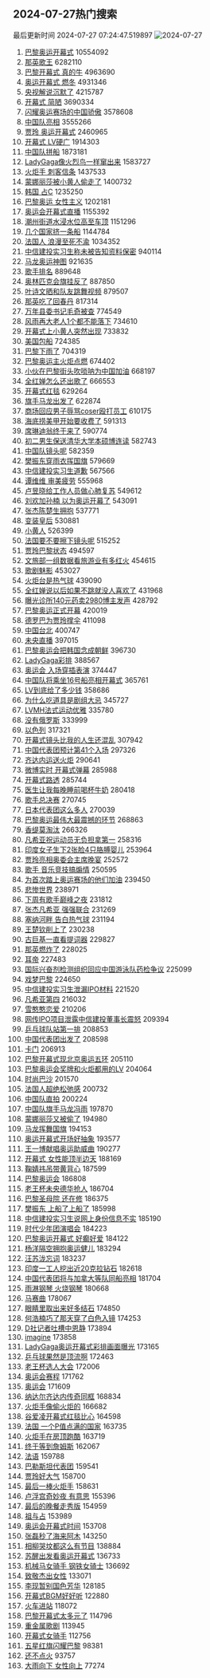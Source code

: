 ## 2024-07-27热门搜索 
最后更新时间 2024-07-27 07:24:47.519897 
![2024-07-27](https://imgs-storage.s3.us-east-005.backblazeb2.com/20240727/2024-07-27.png?versionId=4_z8fbbed132d73df8689c40f13_f110d617bbc0034be_d20240726_m232447_c005_v0501009_t0053_u01722036287326) 
1. [巴黎奥运开幕式](https://s.weibo.com/weibo?q=%E5%B7%B4%E9%BB%8E%E5%A5%A5%E8%BF%90%E5%BC%80%E5%B9%95%E5%BC%8F&t=31&band_rank=2&Refer=top) 10554092
1. [那英歌王](https://s.weibo.com/weibo?q=%E9%82%A3%E8%8B%B1%E6%AD%8C%E7%8E%8B&t=31&band_rank=1&Refer=top) 6282110
1. [巴黎开幕式 真的牛](https://s.weibo.com/weibo?q=%E5%B7%B4%E9%BB%8E%E5%BC%80%E5%B9%95%E5%BC%8F%20%E7%9C%9F%E7%9A%84%E7%89%9B&t=31&band_rank=7&Refer=top) 4963690
1. [奥运开幕式 燃冬](https://s.weibo.com/weibo?q=%E5%A5%A5%E8%BF%90%E5%BC%80%E5%B9%95%E5%BC%8F%20%E7%87%83%E5%86%AC&t=31&band_rank=28&Refer=top) 4931346
1. [央视解说沉默了](https://s.weibo.com/weibo?q=%E5%A4%AE%E8%A7%86%E8%A7%A3%E8%AF%B4%E6%B2%89%E9%BB%98%E4%BA%86&t=31&band_rank=14&Refer=top) 4215787
1. [开幕式 简陋](https://s.weibo.com/weibo?q=%E5%BC%80%E5%B9%95%E5%BC%8F%20%E7%AE%80%E9%99%8B&t=31&band_rank=4&Refer=top) 3690334
1. [闪耀奥运赛场的中国骄傲](https://s.weibo.com/weibo?q=%23%E9%97%AA%E8%80%80%E5%A5%A5%E8%BF%90%E8%B5%9B%E5%9C%BA%E7%9A%84%E4%B8%AD%E5%9B%BD%E9%AA%84%E5%82%B2%23&t=31&band_rank=3&Refer=top) 3578608
1. [中国队亮相](https://s.weibo.com/weibo?q=%23%E4%B8%AD%E5%9B%BD%E9%98%9F%E4%BA%AE%E7%9B%B8%23&t=31&band_rank=13&Refer=top) 3555266
1. [贾玲 奥运开幕式](https://s.weibo.com/weibo?q=%E8%B4%BE%E7%8E%B2%20%E5%A5%A5%E8%BF%90%E5%BC%80%E5%B9%95%E5%BC%8F&t=31&band_rank=4&Refer=top) 2460965
1. [开幕式 LV硬广](https://s.weibo.com/weibo?q=%E5%BC%80%E5%B9%95%E5%BC%8F%20LV%E7%A1%AC%E5%B9%BF&t=31&band_rank=7&Refer=top) 1914303
1. [中国队拼船](https://s.weibo.com/weibo?q=%E4%B8%AD%E5%9B%BD%E9%98%9F%E6%8B%BC%E8%88%B9&t=31&band_rank=9&Refer=top) 1873181
1. [LadyGaga像火烈鸟一样窜出来](https://s.weibo.com/weibo?q=%23LadyGaga%E5%83%8F%E7%81%AB%E7%83%88%E9%B8%9F%E4%B8%80%E6%A0%B7%E7%AA%9C%E5%87%BA%E6%9D%A5%23&t=31&band_rank=7&Refer=top) 1583727
1. [火炬手 刺客信条](https://s.weibo.com/weibo?q=%E7%81%AB%E7%82%AC%E6%89%8B%20%E5%88%BA%E5%AE%A2%E4%BF%A1%E6%9D%A1&t=31&band_rank=8&Refer=top) 1437533
1. [蒙娜丽莎被小黄人偷走了](https://s.weibo.com/weibo?q=%E8%92%99%E5%A8%9C%E4%B8%BD%E8%8E%8E%E8%A2%AB%E5%B0%8F%E9%BB%84%E4%BA%BA%E5%81%B7%E8%B5%B0%E4%BA%86&t=31&band_rank=7&Refer=top) 1400732
1. [韩国 占C](https://s.weibo.com/weibo?q=%E9%9F%A9%E5%9B%BD%20%E5%8D%A0C&t=31&band_rank=21&Refer=top) 1235250
1. [巴黎奥运 女性主义](https://s.weibo.com/weibo?q=%E5%B7%B4%E9%BB%8E%E5%A5%A5%E8%BF%90%20%E5%A5%B3%E6%80%A7%E4%B8%BB%E4%B9%89&t=31&band_rank=14&Refer=top) 1202181
1. [奥运会开幕式直播](https://s.weibo.com/weibo?q=%E5%A5%A5%E8%BF%90%E4%BC%9A%E5%BC%80%E5%B9%95%E5%BC%8F%E7%9B%B4%E6%92%AD&t=31&band_rank=6&Refer=top) 1155392
1. [潮州街道水浸水位高至车顶](https://s.weibo.com/weibo?q=%23%E6%BD%AE%E5%B7%9E%E8%A1%97%E9%81%93%E6%B0%B4%E6%B5%B8%E6%B0%B4%E4%BD%8D%E9%AB%98%E8%87%B3%E8%BD%A6%E9%A1%B6%23&t=31&band_rank=10&Refer=top) 1151296
1. [几个国家挤一条船](https://s.weibo.com/weibo?q=%E5%87%A0%E4%B8%AA%E5%9B%BD%E5%AE%B6%E6%8C%A4%E4%B8%80%E6%9D%A1%E8%88%B9&t=31&band_rank=12&Refer=top) 1144784
1. [法国人 浪漫至死不渝](https://s.weibo.com/weibo?q=%E6%B3%95%E5%9B%BD%E4%BA%BA%20%E6%B5%AA%E6%BC%AB%E8%87%B3%E6%AD%BB%E4%B8%8D%E6%B8%9D&t=31&band_rank=16&Refer=top) 1034352
1. [中信建投实习生称未被告知资料保密](https://s.weibo.com/weibo?q=%23%E4%B8%AD%E4%BF%A1%E5%BB%BA%E6%8A%95%E5%AE%9E%E4%B9%A0%E7%94%9F%E7%A7%B0%E6%9C%AA%E8%A2%AB%E5%91%8A%E7%9F%A5%E8%B5%84%E6%96%99%E4%BF%9D%E5%AF%86%23&t=31&band_rank=7&Refer=top) 940114
1. [马龙奥运神图](https://s.weibo.com/weibo?q=%23%E9%A9%AC%E9%BE%99%E5%A5%A5%E8%BF%90%E7%A5%9E%E5%9B%BE%23&t=31&band_rank=14&Refer=top) 921635
1. [歌手排名](https://s.weibo.com/weibo?q=%E6%AD%8C%E6%89%8B%E6%8E%92%E5%90%8D&t=31&band_rank=5&Refer=top) 889648
1. [奥林匹克会旗挂反了](https://s.weibo.com/weibo?q=%E5%A5%A5%E6%9E%97%E5%8C%B9%E5%85%8B%E4%BC%9A%E6%97%97%E6%8C%82%E5%8F%8D%E4%BA%86&t=31&band_rank=18&Refer=top) 887850
1. [叶诗文晒和队友跳舞视频](https://s.weibo.com/weibo?q=%23%E5%8F%B6%E8%AF%97%E6%96%87%E6%99%92%E5%92%8C%E9%98%9F%E5%8F%8B%E8%B7%B3%E8%88%9E%E8%A7%86%E9%A2%91%23&t=31&band_rank=10&Refer=top) 879507
1. [那英吃了回春丹](https://s.weibo.com/weibo?q=%E9%82%A3%E8%8B%B1%E5%90%83%E4%BA%86%E5%9B%9E%E6%98%A5%E4%B8%B9&t=31&band_rank=6&Refer=top) 817314
1. [万年县委书记毛奇被查](https://s.weibo.com/weibo?q=%23%E4%B8%87%E5%B9%B4%E5%8E%BF%E5%A7%94%E4%B9%A6%E8%AE%B0%E6%AF%9B%E5%A5%87%E8%A2%AB%E6%9F%A5%23&t=31&band_rank=8&Refer=top) 774549
1. [风雨再大老人1个都不能落下](https://s.weibo.com/weibo?q=%23%E9%A3%8E%E9%9B%A8%E5%86%8D%E5%A4%A7%E8%80%81%E4%BA%BA1%E4%B8%AA%E9%83%BD%E4%B8%8D%E8%83%BD%E8%90%BD%E4%B8%8B%23&t=31&band_rank=15&Refer=top) 734610
1. [开幕式上小黄人突然出现](https://s.weibo.com/weibo?q=%23%E5%BC%80%E5%B9%95%E5%BC%8F%E4%B8%8A%E5%B0%8F%E9%BB%84%E4%BA%BA%E7%AA%81%E7%84%B6%E5%87%BA%E7%8E%B0%23&t=31&band_rank=13&Refer=top) 733832
1. [美国包船](https://s.weibo.com/weibo?q=%E7%BE%8E%E5%9B%BD%E5%8C%85%E8%88%B9&t=31&band_rank=11&Refer=top) 724385
1. [巴黎下雨了](https://s.weibo.com/weibo?q=%E5%B7%B4%E9%BB%8E%E4%B8%8B%E9%9B%A8%E4%BA%86&t=31&band_rank=39&Refer=top) 704319
1. [巴黎奥运主火炬点燃](https://s.weibo.com/weibo?q=%23%E5%B7%B4%E9%BB%8E%E5%A5%A5%E8%BF%90%E4%B8%BB%E7%81%AB%E7%82%AC%E7%82%B9%E7%87%83%23&t=31&band_rank=8&Refer=top) 674402
1. [小伙在巴黎街头吹唢呐为中国加油](https://s.weibo.com/weibo?q=%23%E5%B0%8F%E4%BC%99%E5%9C%A8%E5%B7%B4%E9%BB%8E%E8%A1%97%E5%A4%B4%E5%90%B9%E5%94%A2%E5%91%90%E4%B8%BA%E4%B8%AD%E5%9B%BD%E5%8A%A0%E6%B2%B9%23&t=31&band_rank=10&Refer=top) 668197
1. [全红婵怎么还出歌了](https://s.weibo.com/weibo?q=%23%E5%85%A8%E7%BA%A2%E5%A9%B5%E6%80%8E%E4%B9%88%E8%BF%98%E5%87%BA%E6%AD%8C%E4%BA%86%23&t=31&band_rank=10&Refer=top) 666553
1. [开幕式红毯](https://s.weibo.com/weibo?q=%E5%BC%80%E5%B9%95%E5%BC%8F%E7%BA%A2%E6%AF%AF&t=31&band_rank=10&Refer=top) 629264
1. [旗手马龙出发了](https://s.weibo.com/weibo?q=%23%E6%97%97%E6%89%8B%E9%A9%AC%E9%BE%99%E5%87%BA%E5%8F%91%E4%BA%86%23&t=31&band_rank=20&Refer=top) 622874
1. [商场回应男子辱骂coser殴打员工](https://s.weibo.com/weibo?q=%23%E5%95%86%E5%9C%BA%E5%9B%9E%E5%BA%94%E7%94%B7%E5%AD%90%E8%BE%B1%E9%AA%82coser%E6%AE%B4%E6%89%93%E5%91%98%E5%B7%A5%23&t=31&band_rank=30&Refer=top) 610175
1. [海底捞美甲开始要收费了](https://s.weibo.com/weibo?q=%23%E6%B5%B7%E5%BA%95%E6%8D%9E%E7%BE%8E%E7%94%B2%E5%BC%80%E5%A7%8B%E8%A6%81%E6%94%B6%E8%B4%B9%E4%BA%86%23&t=31&band_rank=9&Refer=top) 591313
1. [席琳迪翁终于来了](https://s.weibo.com/weibo?q=%E5%B8%AD%E7%90%B3%E8%BF%AA%E7%BF%81%E7%BB%88%E4%BA%8E%E6%9D%A5%E4%BA%86&t=31&band_rank=15&Refer=top) 590774
1. [初二男生保送清华大学本硕博连读](https://s.weibo.com/weibo?q=%23%E5%88%9D%E4%BA%8C%E7%94%B7%E7%94%9F%E4%BF%9D%E9%80%81%E6%B8%85%E5%8D%8E%E5%A4%A7%E5%AD%A6%E6%9C%AC%E7%A1%95%E5%8D%9A%E8%BF%9E%E8%AF%BB%23&t=31&band_rank=10&Refer=top) 582743
1. [中国队镜头呢](https://s.weibo.com/weibo?q=%E4%B8%AD%E5%9B%BD%E9%98%9F%E9%95%9C%E5%A4%B4%E5%91%A2&t=31&band_rank=25&Refer=top) 582359
1. [樊振东穿雨衣挥国旗](https://s.weibo.com/weibo?q=%23%E6%A8%8A%E6%8C%AF%E4%B8%9C%E7%A9%BF%E9%9B%A8%E8%A1%A3%E6%8C%A5%E5%9B%BD%E6%97%97%23&t=31&band_rank=25&Refer=top) 579669
1. [中信建投实习生道歉](https://s.weibo.com/weibo?q=%23%E4%B8%AD%E4%BF%A1%E5%BB%BA%E6%8A%95%E5%AE%9E%E4%B9%A0%E7%94%9F%E9%81%93%E6%AD%89%23&t=31&band_rank=11&Refer=top) 567566
1. [谭维维 审美疲劳](https://s.weibo.com/weibo?q=%E8%B0%AD%E7%BB%B4%E7%BB%B4%20%E5%AE%A1%E7%BE%8E%E7%96%B2%E5%8A%B3&t=31&band_rank=12&Refer=top) 555968
1. [卢昱晓给工作人员做心肺复苏](https://s.weibo.com/weibo?q=%23%E5%8D%A2%E6%98%B1%E6%99%93%E7%BB%99%E5%B7%A5%E4%BD%9C%E4%BA%BA%E5%91%98%E5%81%9A%E5%BF%83%E8%82%BA%E5%A4%8D%E8%8B%8F%23&t=31&band_rank=16&Refer=top) 549612
1. [刘欢加孙楠 以为奥运开幕了](https://s.weibo.com/weibo?q=%E5%88%98%E6%AC%A2%E5%8A%A0%E5%AD%99%E6%A5%A0%20%E4%BB%A5%E4%B8%BA%E5%A5%A5%E8%BF%90%E5%BC%80%E5%B9%95%E4%BA%86&t=31&band_rank=13&Refer=top) 543091
1. [张杰陈楚生拥抱](https://s.weibo.com/weibo?q=%E5%BC%A0%E6%9D%B0%E9%99%88%E6%A5%9A%E7%94%9F%E6%8B%A5%E6%8A%B1&t=31&band_rank=14&Refer=top) 537771
1. [变装皇后](https://s.weibo.com/weibo?q=%E5%8F%98%E8%A3%85%E7%9A%87%E5%90%8E&t=31&band_rank=23&Refer=top) 530881
1. [小黄人](https://s.weibo.com/weibo?q=%E5%B0%8F%E9%BB%84%E4%BA%BA&t=31&band_rank=19&Refer=top) 526399
1. [法国要不要擦下镜头呢](https://s.weibo.com/weibo?q=%E6%B3%95%E5%9B%BD%E8%A6%81%E4%B8%8D%E8%A6%81%E6%93%A6%E4%B8%8B%E9%95%9C%E5%A4%B4%E5%91%A2&t=31&band_rank=50&Refer=top) 515252
1. [贾玲巴黎状态](https://s.weibo.com/weibo?q=%23%E8%B4%BE%E7%8E%B2%E5%B7%B4%E9%BB%8E%E7%8A%B6%E6%80%81%23&t=31&band_rank=15&Refer=top) 494597
1. [文旅部一组数据看旅游业有多红火](https://s.weibo.com/weibo?q=%23%E6%96%87%E6%97%85%E9%83%A8%E4%B8%80%E7%BB%84%E6%95%B0%E6%8D%AE%E7%9C%8B%E6%97%85%E6%B8%B8%E4%B8%9A%E6%9C%89%E5%A4%9A%E7%BA%A2%E7%81%AB%23&t=31&band_rank=20&Refer=top) 454615
1. [歌剧魅影](https://s.weibo.com/weibo?q=%E6%AD%8C%E5%89%A7%E9%AD%85%E5%BD%B1&t=31&band_rank=25&Refer=top) 453027
1. [火炬台是热气球](https://s.weibo.com/weibo?q=%E7%81%AB%E7%82%AC%E5%8F%B0%E6%98%AF%E7%83%AD%E6%B0%94%E7%90%83&t=31&band_rank=22&Refer=top) 439090
1. [全红婵说以后如果不跳就没人喜欢了](https://s.weibo.com/weibo?q=%23%E5%85%A8%E7%BA%A2%E5%A9%B5%E8%AF%B4%E4%BB%A5%E5%90%8E%E5%A6%82%E6%9E%9C%E4%B8%8D%E8%B7%B3%E5%B0%B1%E6%B2%A1%E4%BA%BA%E5%96%9C%E6%AC%A2%E4%BA%86%23&t=31&band_rank=10&Refer=top) 431968
1. [曝光诊所140元药卖2980博主发声](https://s.weibo.com/weibo?q=%23%E6%9B%9D%E5%85%89%E8%AF%8A%E6%89%80140%E5%85%83%E8%8D%AF%E5%8D%962980%E5%8D%9A%E4%B8%BB%E5%8F%91%E5%A3%B0%23&t=31&band_rank=10&Refer=top) 428792
1. [巴黎奥运正式开幕](https://s.weibo.com/weibo?q=%23%E5%B7%B4%E9%BB%8E%E5%A5%A5%E8%BF%90%E6%AD%A3%E5%BC%8F%E5%BC%80%E5%B9%95%23&t=31&band_rank=13&Refer=top) 420019
1. [德罗巴为贾玲撑伞](https://s.weibo.com/weibo?q=%23%E5%BE%B7%E7%BD%97%E5%B7%B4%E4%B8%BA%E8%B4%BE%E7%8E%B2%E6%92%91%E4%BC%9E%23&t=31&band_rank=18&Refer=top) 411098
1. [中国台北](https://s.weibo.com/weibo?q=%E4%B8%AD%E5%9B%BD%E5%8F%B0%E5%8C%97&t=31&band_rank=36&Refer=top) 400747
1. [未央直播](https://s.weibo.com/weibo?q=%23%E6%9C%AA%E5%A4%AE%E7%9B%B4%E6%92%AD%23&t=31&band_rank=17&Refer=top) 397015
1. [巴黎奥运会把韩国念成朝鲜](https://s.weibo.com/weibo?q=%23%E5%B7%B4%E9%BB%8E%E5%A5%A5%E8%BF%90%E4%BC%9A%E6%8A%8A%E9%9F%A9%E5%9B%BD%E5%BF%B5%E6%88%90%E6%9C%9D%E9%B2%9C%23&t=31&band_rank=43&Refer=top) 396730
1. [LadyGaga彩排](https://s.weibo.com/weibo?q=%23LadyGaga%E5%BD%A9%E6%8E%92%23&t=31&band_rank=36&Refer=top) 388567
1. [奥运会 入场穿插表演](https://s.weibo.com/weibo?q=%E5%A5%A5%E8%BF%90%E4%BC%9A%20%E5%85%A5%E5%9C%BA%E7%A9%BF%E6%8F%92%E8%A1%A8%E6%BC%94&t=31&band_rank=28&Refer=top) 374447
1. [中国队将乘坐16号船亮相开幕式](https://s.weibo.com/weibo?q=%23%E4%B8%AD%E5%9B%BD%E9%98%9F%E5%B0%86%E4%B9%98%E5%9D%9016%E5%8F%B7%E8%88%B9%E4%BA%AE%E7%9B%B8%E5%BC%80%E5%B9%95%E5%BC%8F%23&t=31&band_rank=30&Refer=top) 365761
1. [LV到底给了多少钱](https://s.weibo.com/weibo?q=%23LV%E5%88%B0%E5%BA%95%E7%BB%99%E4%BA%86%E5%A4%9A%E5%B0%91%E9%92%B1%23&t=31&band_rank=24&Refer=top) 358686
1. [为什么吃道具是剧组大忌](https://s.weibo.com/weibo?q=%23%E4%B8%BA%E4%BB%80%E4%B9%88%E5%90%83%E9%81%93%E5%85%B7%E6%98%AF%E5%89%A7%E7%BB%84%E5%A4%A7%E5%BF%8C%23&t=31&band_rank=18&Refer=top) 345727
1. [LVMH法式运动优雅](https://s.weibo.com/weibo?q=%23LVMH%E6%B3%95%E5%BC%8F%E8%BF%90%E5%8A%A8%E4%BC%98%E9%9B%85%23&t=31&band_rank=28&Refer=top) 335780
1. [没有俄罗斯](https://s.weibo.com/weibo?q=%E6%B2%A1%E6%9C%89%E4%BF%84%E7%BD%97%E6%96%AF&t=31&band_rank=35&Refer=top) 333999
1. [以色列](https://s.weibo.com/weibo?q=%E4%BB%A5%E8%89%B2%E5%88%97&t=31&band_rank=44&Refer=top) 317321
1. [开幕式镜头比我的人生还混乱](https://s.weibo.com/weibo?q=%E5%BC%80%E5%B9%95%E5%BC%8F%E9%95%9C%E5%A4%B4%E6%AF%94%E6%88%91%E7%9A%84%E4%BA%BA%E7%94%9F%E8%BF%98%E6%B7%B7%E4%B9%B1&t=31&band_rank=27&Refer=top) 307942
1. [中国代表团预计第41个入场](https://s.weibo.com/weibo?q=%23%E4%B8%AD%E5%9B%BD%E4%BB%A3%E8%A1%A8%E5%9B%A2%E9%A2%84%E8%AE%A1%E7%AC%AC41%E4%B8%AA%E5%85%A5%E5%9C%BA%23&t=31&band_rank=19&Refer=top) 297326
1. [齐达内运送火炬](https://s.weibo.com/weibo?q=%E9%BD%90%E8%BE%BE%E5%86%85%E8%BF%90%E9%80%81%E7%81%AB%E7%82%AC&t=31&band_rank=26&Refer=top) 290641
1. [微博实时 开幕式弹幕](https://s.weibo.com/weibo?q=%E5%BE%AE%E5%8D%9A%E5%AE%9E%E6%97%B6%20%E5%BC%80%E5%B9%95%E5%BC%8F%E5%BC%B9%E5%B9%95&t=31&band_rank=25&Refer=top) 285988
1. [开幕式路透](https://s.weibo.com/weibo?q=%E5%BC%80%E5%B9%95%E5%BC%8F%E8%B7%AF%E9%80%8F&t=31&band_rank=20&Refer=top) 285744
1. [医生让我每晚睡前喝杯牛奶](https://s.weibo.com/weibo?q=%23%E5%8C%BB%E7%94%9F%E8%AE%A9%E6%88%91%E6%AF%8F%E6%99%9A%E7%9D%A1%E5%89%8D%E5%96%9D%E6%9D%AF%E7%89%9B%E5%A5%B6%23&t=31&band_rank=21&Refer=top) 280418
1. [歌手总决赛](https://s.weibo.com/weibo?q=%E6%AD%8C%E6%89%8B%E6%80%BB%E5%86%B3%E8%B5%9B&t=31&band_rank=22&Refer=top) 270745
1. [日本代表团这么多人](https://s.weibo.com/weibo?q=%E6%97%A5%E6%9C%AC%E4%BB%A3%E8%A1%A8%E5%9B%A2%E8%BF%99%E4%B9%88%E5%A4%9A%E4%BA%BA&t=31&band_rank=38&Refer=top) 270039
1. [巴黎奥运最伟大最震撼的环节](https://s.weibo.com/weibo?q=%E5%B7%B4%E9%BB%8E%E5%A5%A5%E8%BF%90%E6%9C%80%E4%BC%9F%E5%A4%A7%E6%9C%80%E9%9C%87%E6%92%BC%E7%9A%84%E7%8E%AF%E8%8A%82&t=31&band_rank=44&Refer=top) 268863
1. [香缇莫淘汰](https://s.weibo.com/weibo?q=%E9%A6%99%E7%BC%87%E8%8E%AB%E6%B7%98%E6%B1%B0&t=31&band_rank=23&Refer=top) 266326
1. [凡希亚祝运动员无负担拿第一](https://s.weibo.com/weibo?q=%23%E5%87%A1%E5%B8%8C%E4%BA%9A%E7%A5%9D%E8%BF%90%E5%8A%A8%E5%91%98%E6%97%A0%E8%B4%9F%E6%8B%85%E6%8B%BF%E7%AC%AC%E4%B8%80%23&t=31&band_rank=24&Refer=top) 258316
1. [印度女子生下2张脸4只胳膊婴儿](https://s.weibo.com/weibo?q=%23%E5%8D%B0%E5%BA%A6%E5%A5%B3%E5%AD%90%E7%94%9F%E4%B8%8B2%E5%BC%A0%E8%84%B84%E5%8F%AA%E8%83%B3%E8%86%8A%E5%A9%B4%E5%84%BF%23&t=31&band_rank=25&Refer=top) 253964
1. [贾玲亮相奥委会主席晚宴](https://s.weibo.com/weibo?q=%23%E8%B4%BE%E7%8E%B2%E4%BA%AE%E7%9B%B8%E5%A5%A5%E5%A7%94%E4%BC%9A%E4%B8%BB%E5%B8%AD%E6%99%9A%E5%AE%B4%23&t=31&band_rank=26&Refer=top) 252572
1. [歌手 音乐竞技搞煽情](https://s.weibo.com/weibo?q=%E6%AD%8C%E6%89%8B%20%E9%9F%B3%E4%B9%90%E7%AB%9E%E6%8A%80%E6%90%9E%E7%85%BD%E6%83%85&t=31&band_rank=27&Refer=top) 250595
1. [为首次踏上奥运赛场的他们加油](https://s.weibo.com/weibo?q=%23%E4%B8%BA%E9%A6%96%E6%AC%A1%E8%B8%8F%E4%B8%8A%E5%A5%A5%E8%BF%90%E8%B5%9B%E5%9C%BA%E7%9A%84%E4%BB%96%E4%BB%AC%E5%8A%A0%E6%B2%B9%23&t=31&band_rank=30&Refer=top) 239450
1. [悲惨世界](https://s.weibo.com/weibo?q=%E6%82%B2%E6%83%A8%E4%B8%96%E7%95%8C&t=31&band_rank=35&Refer=top) 238971
1. [下周有歌手巅峰之夜](https://s.weibo.com/weibo?q=%23%E4%B8%8B%E5%91%A8%E6%9C%89%E6%AD%8C%E6%89%8B%E5%B7%85%E5%B3%B0%E4%B9%8B%E5%A4%9C%23&t=31&band_rank=32&Refer=top) 231812
1. [张杰凡希亚 强强联合](https://s.weibo.com/weibo?q=%E5%BC%A0%E6%9D%B0%E5%87%A1%E5%B8%8C%E4%BA%9A%20%E5%BC%BA%E5%BC%BA%E8%81%94%E5%90%88&t=31&band_rank=29&Refer=top) 231269
1. [塞纳河畔 告白热气球](https://s.weibo.com/weibo?q=%E5%A1%9E%E7%BA%B3%E6%B2%B3%E7%95%94%20%E5%91%8A%E7%99%BD%E7%83%AD%E6%B0%94%E7%90%83&t=31&band_rank=35&Refer=top) 231194
1. [王楚钦削上了](https://s.weibo.com/weibo?q=%E7%8E%8B%E6%A5%9A%E9%92%A6%E5%89%8A%E4%B8%8A%E4%BA%86&t=31&band_rank=28&Refer=top) 230238
1. [古巨基一直看提词器](https://s.weibo.com/weibo?q=%E5%8F%A4%E5%B7%A8%E5%9F%BA%E4%B8%80%E7%9B%B4%E7%9C%8B%E6%8F%90%E8%AF%8D%E5%99%A8&t=31&band_rank=37&Refer=top) 229827
1. [那英燃炸了](https://s.weibo.com/weibo?q=%E9%82%A3%E8%8B%B1%E7%87%83%E7%82%B8%E4%BA%86&t=31&band_rank=31&Refer=top) 228025
1. [耳帝](https://s.weibo.com/weibo?q=%E8%80%B3%E5%B8%9D&t=31&band_rank=33&Refer=top) 227483
1. [国际兴奋剂检测组织回应中国游泳队药检争议](https://s.weibo.com/weibo?q=%23%E5%9B%BD%E9%99%85%E5%85%B4%E5%A5%8B%E5%89%82%E6%A3%80%E6%B5%8B%E7%BB%84%E7%BB%87%E5%9B%9E%E5%BA%94%E4%B8%AD%E5%9B%BD%E6%B8%B8%E6%B3%B3%E9%98%9F%E8%8D%AF%E6%A3%80%E4%BA%89%E8%AE%AE%23&t=31&band_rank=31&Refer=top) 225099
1. [戏梦巴黎](https://s.weibo.com/weibo?q=%E6%88%8F%E6%A2%A6%E5%B7%B4%E9%BB%8E&t=31&band_rank=30&Refer=top) 224650
1. [中信建投实习生泄漏IPO材料](https://s.weibo.com/weibo?q=%23%E4%B8%AD%E4%BF%A1%E5%BB%BA%E6%8A%95%E5%AE%9E%E4%B9%A0%E7%94%9F%E6%B3%84%E6%BC%8FIPO%E6%9D%90%E6%96%99%23&t=31&band_rank=34&Refer=top) 221520
1. [凡希亚第四](https://s.weibo.com/weibo?q=%E5%87%A1%E5%B8%8C%E4%BA%9A%E7%AC%AC%E5%9B%9B&t=31&band_rank=36&Refer=top) 216032
1. [雪憨憨恋爱](https://s.weibo.com/weibo?q=%E9%9B%AA%E6%86%A8%E6%86%A8%E6%81%8B%E7%88%B1&t=31&band_rank=35&Refer=top) 210206
1. [网传IPO项目泄露中信建投董事长震怒](https://s.weibo.com/weibo?q=%23%E7%BD%91%E4%BC%A0IPO%E9%A1%B9%E7%9B%AE%E6%B3%84%E9%9C%B2%E4%B8%AD%E4%BF%A1%E5%BB%BA%E6%8A%95%E8%91%A3%E4%BA%8B%E9%95%BF%E9%9C%87%E6%80%92%23&t=31&band_rank=38&Refer=top) 209394
1. [乒乓球队站第一排](https://s.weibo.com/weibo?q=%E4%B9%92%E4%B9%93%E7%90%83%E9%98%9F%E7%AB%99%E7%AC%AC%E4%B8%80%E6%8E%92&t=31&band_rank=42&Refer=top) 208853
1. [中国代表团出发了](https://s.weibo.com/weibo?q=%E4%B8%AD%E5%9B%BD%E4%BB%A3%E8%A1%A8%E5%9B%A2%E5%87%BA%E5%8F%91%E4%BA%86&t=31&band_rank=49&Refer=top) 208598
1. [卡门](https://s.weibo.com/weibo?q=%E5%8D%A1%E9%97%A8&t=31&band_rank=39&Refer=top) 206913
1. [巴黎开幕式现北京奥运五环](https://s.weibo.com/weibo?q=%23%E5%B7%B4%E9%BB%8E%E5%BC%80%E5%B9%95%E5%BC%8F%E7%8E%B0%E5%8C%97%E4%BA%AC%E5%A5%A5%E8%BF%90%E4%BA%94%E7%8E%AF%23&t=31&band_rank=27&Refer=top) 205110
1. [巴黎奥运会奖牌和火炬都用的LV](https://s.weibo.com/weibo?q=%23%E5%B7%B4%E9%BB%8E%E5%A5%A5%E8%BF%90%E4%BC%9A%E5%A5%96%E7%89%8C%E5%92%8C%E7%81%AB%E7%82%AC%E9%83%BD%E7%94%A8%E7%9A%84LV%23&t=31&band_rank=31&Refer=top) 204064
1. [时尚巴沙](https://s.weibo.com/weibo?q=%E6%97%B6%E5%B0%9A%E5%B7%B4%E6%B2%99&t=31&band_rank=35&Refer=top) 201570
1. [法国人超绝松弛感](https://s.weibo.com/weibo?q=%E6%B3%95%E5%9B%BD%E4%BA%BA%E8%B6%85%E7%BB%9D%E6%9D%BE%E5%BC%9B%E6%84%9F&t=31&band_rank=34&Refer=top) 200732
1. [中国队直拍](https://s.weibo.com/weibo?q=%23%E4%B8%AD%E5%9B%BD%E9%98%9F%E7%9B%B4%E6%8B%8D%23&t=31&band_rank=29&Refer=top) 200224
1. [中国队旗手马龙冯雨](https://s.weibo.com/weibo?q=%23%E4%B8%AD%E5%9B%BD%E9%98%9F%E6%97%97%E6%89%8B%E9%A9%AC%E9%BE%99%E5%86%AF%E9%9B%A8%23&t=31&band_rank=27&Refer=top) 197870
1. [蒙娜丽莎又被偷了](https://s.weibo.com/weibo?q=%E8%92%99%E5%A8%9C%E4%B8%BD%E8%8E%8E%E5%8F%88%E8%A2%AB%E5%81%B7%E4%BA%86&t=31&band_rank=32&Refer=top) 194980
1. [马龙挥舞国旗](https://s.weibo.com/weibo?q=%23%E9%A9%AC%E9%BE%99%E6%8C%A5%E8%88%9E%E5%9B%BD%E6%97%97%23&t=31&band_rank=30&Refer=top) 194153
1. [奥运开幕式开场好抽象](https://s.weibo.com/weibo?q=%23%E5%A5%A5%E8%BF%90%E5%BC%80%E5%B9%95%E5%BC%8F%E5%BC%80%E5%9C%BA%E5%A5%BD%E6%8A%BD%E8%B1%A1%23&t=31&band_rank=31&Refer=top) 193577
1. [王一博献唱奥运助威曲](https://s.weibo.com/weibo?q=%23%E7%8E%8B%E4%B8%80%E5%8D%9A%E7%8C%AE%E5%94%B1%E5%A5%A5%E8%BF%90%E5%8A%A9%E5%A8%81%E6%9B%B2%23&t=31&band_rank=36&Refer=top) 190277
1. [开幕式 女性能顶半边天](https://s.weibo.com/weibo?q=%E5%BC%80%E5%B9%95%E5%BC%8F%20%E5%A5%B3%E6%80%A7%E8%83%BD%E9%A1%B6%E5%8D%8A%E8%BE%B9%E5%A4%A9&t=31&band_rank=32&Refer=top) 188169
1. [鞠婧祎吊带黄背心](https://s.weibo.com/weibo?q=%23%E9%9E%A0%E5%A9%A7%E7%A5%8E%E5%90%8A%E5%B8%A6%E9%BB%84%E8%83%8C%E5%BF%83%23&t=31&band_rank=41&Refer=top) 187599
1. [巴黎奥运会](https://s.weibo.com/weibo?q=%E5%B7%B4%E9%BB%8E%E5%A5%A5%E8%BF%90%E4%BC%9A&t=31&band_rank=36&Refer=top) 186808
1. [老王杯未央德华抢人](https://s.weibo.com/weibo?q=%23%E8%80%81%E7%8E%8B%E6%9D%AF%E6%9C%AA%E5%A4%AE%E5%BE%B7%E5%8D%8E%E6%8A%A2%E4%BA%BA%23&t=31&band_rank=47&Refer=top) 186704
1. [巴黎圣母院 还在修](https://s.weibo.com/weibo?q=%E5%B7%B4%E9%BB%8E%E5%9C%A3%E6%AF%8D%E9%99%A2%20%E8%BF%98%E5%9C%A8%E4%BF%AE&t=31&band_rank=45&Refer=top) 186375
1. [樊振东 上船了上船了](https://s.weibo.com/weibo?q=%E6%A8%8A%E6%8C%AF%E4%B8%9C%20%E4%B8%8A%E8%88%B9%E4%BA%86%E4%B8%8A%E8%88%B9%E4%BA%86&t=31&band_rank=37&Refer=top) 185998
1. [中信建投实习生说网上身份信息不实](https://s.weibo.com/weibo?q=%23%E4%B8%AD%E4%BF%A1%E5%BB%BA%E6%8A%95%E5%AE%9E%E4%B9%A0%E7%94%9F%E8%AF%B4%E7%BD%91%E4%B8%8A%E8%BA%AB%E4%BB%BD%E4%BF%A1%E6%81%AF%E4%B8%8D%E5%AE%9E%23&t=31&band_rank=40&Refer=top) 185190
1. [时代少年团演唱会](https://s.weibo.com/weibo?q=%E6%97%B6%E4%BB%A3%E5%B0%91%E5%B9%B4%E5%9B%A2%E6%BC%94%E5%94%B1%E4%BC%9A&t=31&band_rank=41&Refer=top) 184223
1. [巴黎奥运开幕式 好癫好爱](https://s.weibo.com/weibo?q=%E5%B7%B4%E9%BB%8E%E5%A5%A5%E8%BF%90%E5%BC%80%E5%B9%95%E5%BC%8F%20%E5%A5%BD%E7%99%AB%E5%A5%BD%E7%88%B1&t=31&band_rank=46&Refer=top) 184122
1. [杨洋隔空拥抱奥运健儿](https://s.weibo.com/weibo?q=%23%E6%9D%A8%E6%B4%8B%E9%9A%94%E7%A9%BA%E6%8B%A5%E6%8A%B1%E5%A5%A5%E8%BF%90%E5%81%A5%E5%84%BF%23&t=31&band_rank=42&Refer=top) 183294
1. [汪苏泷忘词](https://s.weibo.com/weibo?q=%E6%B1%AA%E8%8B%8F%E6%B3%B7%E5%BF%98%E8%AF%8D&t=31&band_rank=43&Refer=top) 183237
1. [印度一工人挖出近20克拉钻石](https://s.weibo.com/weibo?q=%23%E5%8D%B0%E5%BA%A6%E4%B8%80%E5%B7%A5%E4%BA%BA%E6%8C%96%E5%87%BA%E8%BF%9120%E5%85%8B%E6%8B%89%E9%92%BB%E7%9F%B3%23&t=31&band_rank=44&Refer=top) 182618
1. [中国代表团将与加拿大等队同船亮相](https://s.weibo.com/weibo?q=%23%E4%B8%AD%E5%9B%BD%E4%BB%A3%E8%A1%A8%E5%9B%A2%E5%B0%86%E4%B8%8E%E5%8A%A0%E6%8B%BF%E5%A4%A7%E7%AD%89%E9%98%9F%E5%90%8C%E8%88%B9%E4%BA%AE%E7%9B%B8%23&t=31&band_rank=31&Refer=top) 181704
1. [雨淋钢琴 火烧钢琴](https://s.weibo.com/weibo?q=%E9%9B%A8%E6%B7%8B%E9%92%A2%E7%90%B4%20%E7%81%AB%E7%83%A7%E9%92%A2%E7%90%B4&t=31&band_rank=43&Refer=top) 180668
1. [马赛曲](https://s.weibo.com/weibo?q=%E9%A9%AC%E8%B5%9B%E6%9B%B2&t=31&band_rank=28&Refer=top) 178067
1. [眼睛里取出来好多结石](https://s.weibo.com/weibo?q=%23%E7%9C%BC%E7%9D%9B%E9%87%8C%E5%8F%96%E5%87%BA%E6%9D%A5%E5%A5%BD%E5%A4%9A%E7%BB%93%E7%9F%B3%23&t=31&band_rank=45&Refer=top) 174850
1. [何浩楠巧了那天穿了白色入镜](https://s.weibo.com/weibo?q=%23%E4%BD%95%E6%B5%A9%E6%A5%A0%E5%B7%A7%E4%BA%86%E9%82%A3%E5%A4%A9%E7%A9%BF%E4%BA%86%E7%99%BD%E8%89%B2%E5%85%A5%E9%95%9C%23&t=31&band_rank=42&Refer=top) 174253
1. [D社记者吐槽中恩静](https://s.weibo.com/weibo?q=%23D%E7%A4%BE%E8%AE%B0%E8%80%85%E5%90%90%E6%A7%BD%E4%B8%AD%E6%81%A9%E9%9D%99%23&t=31&band_rank=44&Refer=top) 173894
1. [imagine](https://s.weibo.com/weibo?q=imagine&t=31&band_rank=42&Refer=top) 173858
1. [LadyGaga奥运开幕式彩排画面曝光](https://s.weibo.com/weibo?q=%23LadyGaga%E5%A5%A5%E8%BF%90%E5%BC%80%E5%B9%95%E5%BC%8F%E5%BD%A9%E6%8E%92%E7%94%BB%E9%9D%A2%E6%9B%9D%E5%85%89%23&t=31&band_rank=30&Refer=top) 173165
1. [乒乓球果然是顶流啊](https://s.weibo.com/weibo?q=%23%E4%B9%92%E4%B9%93%E7%90%83%E6%9E%9C%E7%84%B6%E6%98%AF%E9%A1%B6%E6%B5%81%E5%95%8A%23&t=31&band_rank=46&Refer=top) 172463
1. [老王杯选人大会](https://s.weibo.com/weibo?q=%23%E8%80%81%E7%8E%8B%E6%9D%AF%E9%80%89%E4%BA%BA%E5%A4%A7%E4%BC%9A%23&t=31&band_rank=48&Refer=top) 172006
1. [奥运会赛程](https://s.weibo.com/weibo?q=%23%E5%A5%A5%E8%BF%90%E4%BC%9A%E8%B5%9B%E7%A8%8B%23&t=31&band_rank=49&Refer=top) 171762
1. [奥运会](https://s.weibo.com/weibo?q=%E5%A5%A5%E8%BF%90%E4%BC%9A&t=31&band_rank=50&Refer=top) 171609
1. [纳达尔齐达内传奇同框](https://s.weibo.com/weibo?q=%23%E7%BA%B3%E8%BE%BE%E5%B0%94%E9%BD%90%E8%BE%BE%E5%86%85%E4%BC%A0%E5%A5%87%E5%90%8C%E6%A1%86%23&t=31&band_rank=27&Refer=top) 168834
1. [火炬手像偷火炬的](https://s.weibo.com/weibo?q=%E7%81%AB%E7%82%AC%E6%89%8B%E5%83%8F%E5%81%B7%E7%81%AB%E7%82%AC%E7%9A%84&t=31&band_rank=38&Refer=top) 166682
1. [谷爱凌开幕式红毯比心](https://s.weibo.com/weibo?q=%23%E8%B0%B7%E7%88%B1%E5%87%8C%E5%BC%80%E5%B9%95%E5%BC%8F%E7%BA%A2%E6%AF%AF%E6%AF%94%E5%BF%83%23&t=31&band_rank=34&Refer=top) 164598
1. [法国 一个P值点满的国家](https://s.weibo.com/weibo?q=%E6%B3%95%E5%9B%BD%20%E4%B8%80%E4%B8%AAP%E5%80%BC%E7%82%B9%E6%BB%A1%E7%9A%84%E5%9B%BD%E5%AE%B6&t=31&band_rank=47&Refer=top) 163735
1. [火炬手在房顶跑酷](https://s.weibo.com/weibo?q=%E7%81%AB%E7%82%AC%E6%89%8B%E5%9C%A8%E6%88%BF%E9%A1%B6%E8%B7%91%E9%85%B7&t=31&band_rank=40&Refer=top) 163719
1. [终于等到詹姆斯](https://s.weibo.com/weibo?q=%E7%BB%88%E4%BA%8E%E7%AD%89%E5%88%B0%E8%A9%B9%E5%A7%86%E6%96%AF&t=31&band_rank=29&Refer=top) 162067
1. [法语](https://s.weibo.com/weibo?q=%E6%B3%95%E8%AF%AD&t=31&band_rank=33&Refer=top) 159788
1. [巴勒斯坦代表团](https://s.weibo.com/weibo?q=%23%E5%B7%B4%E5%8B%92%E6%96%AF%E5%9D%A6%E4%BB%A3%E8%A1%A8%E5%9B%A2%23&t=31&band_rank=32&Refer=top) 159541
1. [贾玲好大气](https://s.weibo.com/weibo?q=%23%E8%B4%BE%E7%8E%B2%E5%A5%BD%E5%A4%A7%E6%B0%94%23&t=31&band_rank=35&Refer=top) 158700
1. [最后一棒火炬手](https://s.weibo.com/weibo?q=%E6%9C%80%E5%90%8E%E4%B8%80%E6%A3%92%E7%81%AB%E7%82%AC%E6%89%8B&t=31&band_rank=23&Refer=top) 158631
1. [卢浮宫奇妙夜 有意思](https://s.weibo.com/weibo?q=%E5%8D%A2%E6%B5%AE%E5%AE%AB%E5%A5%87%E5%A6%99%E5%A4%9C%20%E6%9C%89%E6%84%8F%E6%80%9D&t=31&band_rank=42&Refer=top) 155396
1. [最后的晚餐走秀版](https://s.weibo.com/weibo?q=%E6%9C%80%E5%90%8E%E7%9A%84%E6%99%9A%E9%A4%90%E8%B5%B0%E7%A7%80%E7%89%88&t=31&band_rank=29&Refer=top) 154959
1. [祖与占](https://s.weibo.com/weibo?q=%E7%A5%96%E4%B8%8E%E5%8D%A0&t=31&band_rank=41&Refer=top) 153989
1. [奥运会开幕式时间](https://s.weibo.com/weibo?q=%E5%A5%A5%E8%BF%90%E4%BC%9A%E5%BC%80%E5%B9%95%E5%BC%8F%E6%97%B6%E9%97%B4&t=31&band_rank=48&Refer=top) 153708
1. [张磊秒了海来阿木](https://s.weibo.com/weibo?q=%23%E5%BC%A0%E7%A3%8A%E7%A7%92%E4%BA%86%E6%B5%B7%E6%9D%A5%E9%98%BF%E6%9C%A8%23&t=31&band_rank=45&Refer=top) 143250
1. [相柳哭坟都这么有节目](https://s.weibo.com/weibo?q=%23%E7%9B%B8%E6%9F%B3%E5%93%AD%E5%9D%9F%E9%83%BD%E8%BF%99%E4%B9%88%E6%9C%89%E8%8A%82%E7%9B%AE%23&t=31&band_rank=47&Refer=top) 138884
1. [苏醒出发看奥运开幕式](https://s.weibo.com/weibo?q=%23%E8%8B%8F%E9%86%92%E5%87%BA%E5%8F%91%E7%9C%8B%E5%A5%A5%E8%BF%90%E5%BC%80%E5%B9%95%E5%BC%8F%23&t=31&band_rank=40&Refer=top) 136733
1. [机械马女骑手 钢铁女骑士](https://s.weibo.com/weibo?q=%E6%9C%BA%E6%A2%B0%E9%A9%AC%E5%A5%B3%E9%AA%91%E6%89%8B%20%E9%92%A2%E9%93%81%E5%A5%B3%E9%AA%91%E5%A3%AB&t=31&band_rank=35&Refer=top) 136692
1. [致敬杰出女性](https://s.weibo.com/weibo?q=%E8%87%B4%E6%95%AC%E6%9D%B0%E5%87%BA%E5%A5%B3%E6%80%A7&t=31&band_rank=43&Refer=top) 133071
1. [李现暂别国色芳华](https://s.weibo.com/weibo?q=%E6%9D%8E%E7%8E%B0%E6%9A%82%E5%88%AB%E5%9B%BD%E8%89%B2%E8%8A%B3%E5%8D%8E&t=31&band_rank=44&Refer=top) 128185
1. [开幕式BGM好好听](https://s.weibo.com/weibo?q=%23%E5%BC%80%E5%B9%95%E5%BC%8FBGM%E5%A5%BD%E5%A5%BD%E5%90%AC%23&t=31&band_rank=37&Refer=top) 122880
1. [火车进站](https://s.weibo.com/weibo?q=%E7%81%AB%E8%BD%A6%E8%BF%9B%E7%AB%99&t=31&band_rank=45&Refer=top) 118072
1. [巴黎开幕式太多元了](https://s.weibo.com/weibo?q=%E5%B7%B4%E9%BB%8E%E5%BC%80%E5%B9%95%E5%BC%8F%E5%A4%AA%E5%A4%9A%E5%85%83%E4%BA%86&t=31&band_rank=37&Refer=top) 114796
1. [重金属歌剧](https://s.weibo.com/weibo?q=%E9%87%8D%E9%87%91%E5%B1%9E%E6%AD%8C%E5%89%A7&t=31&band_rank=48&Refer=top) 113945
1. [开幕式女骑手](https://s.weibo.com/weibo?q=%23%E5%BC%80%E5%B9%95%E5%BC%8F%E5%A5%B3%E9%AA%91%E6%89%8B%23&t=31&band_rank=36&Refer=top) 112756
1. [五星红旗闪耀巴黎](https://s.weibo.com/weibo?q=%23%E4%BA%94%E6%98%9F%E7%BA%A2%E6%97%97%E9%97%AA%E8%80%80%E5%B7%B4%E9%BB%8E%23&t=31&band_rank=42&Refer=top) 98381
1. [还不点火](https://s.weibo.com/weibo?q=%E8%BF%98%E4%B8%8D%E7%82%B9%E7%81%AB&t=31&band_rank=42&Refer=top) 93757
1. [大雨向下 女性向上](https://s.weibo.com/weibo?q=%E5%A4%A7%E9%9B%A8%E5%90%91%E4%B8%8B%20%E5%A5%B3%E6%80%A7%E5%90%91%E4%B8%8A&t=31&band_rank=50&Refer=top) 77274
